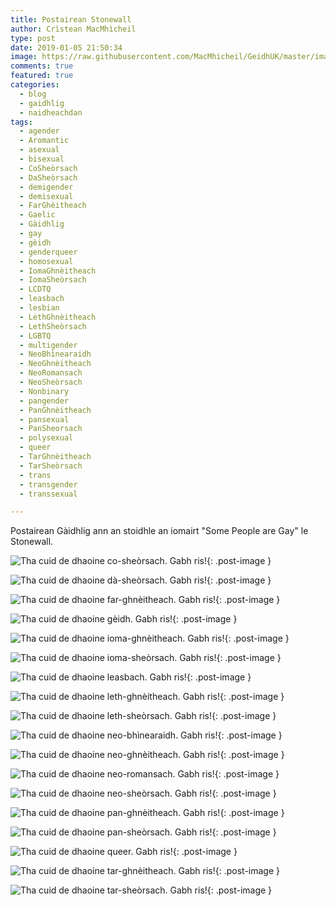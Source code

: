 ```yaml
---
title: Postairean Stonewall
author: Crìstean MacMhìcheil
type: post
date: 2019-01-05 21:50:34
image: https://raw.githubusercontent.com/MacMhicheil/GeidhUK/master/images/2019-01-05-postairean-stonewall.png
comments: true
featured: true
categories:
  - blog
  - gaidhlig
  - naidheachdan
tags:
  - agender
  - Aromantic
  - asexual
  - bisexual
  - CoSheòrsach
  - DaSheòrsach
  - demigender
  - demisexual
  - FarGhèitheach
  - Gaelic
  - Gàidhlig
  - gay
  - gèidh
  - genderqueer
  - homosexual
  - IomaGhnèitheach
  - IomaSheòrsach
  - LCDTQ
  - leasbach
  - lesbian
  - LethGhnèitheach
  - LethSheòrsach
  - LGBTQ
  - multigender
  - NeoBhìnearaidh
  - NeoGhnèitheach
  - NeoRomansach
  - NeoSheòrsach
  - Nonbinary
  - pangender
  - PanGhnèitheach
  - pansexual
  - PanSheorsach
  - polysexual
  - queer
  - TarGhnèitheach
  - TarSheòrsach
  - trans
  - transgender
  - transsexual

---
```


Postairean Gàidhlig ann an stoidhle an iomairt "Some People are Gay" le Stonewall.

<!--more-->

![Tha cuid de dhaoine co-sheòrsach. Gabh ris!](https://raw.githubusercontent.com/MacMhicheil/GeidhUK/master/images/2019-01-05-postairean-stonewall-co-sheorsach.png){: .post-image }

![Tha cuid de dhaoine dà-sheòrsach. Gabh ris!](https://raw.githubusercontent.com/MacMhicheil/GeidhUK/master/images/2019-01-05-postairean-stonewall-da-sheorsach.png){: .post-image }

![Tha cuid de dhaoine far-ghnèitheach. Gabh ris!](https://raw.githubusercontent.com/MacMhicheil/GeidhUK/master/images/2019-01-05-postairean-stonewall-far-ghneitheach.png){: .post-image }

![Tha cuid de dhaoine gèidh. Gabh ris!](https://raw.githubusercontent.com/MacMhicheil/GeidhUK/master/images/2019-01-05-postairean-stonewall-geidh.png){: .post-image }

![Tha cuid de dhaoine ioma-ghnèitheach. Gabh ris!](https://raw.githubusercontent.com/MacMhicheil/GeidhUK/master/images/2019-01-05-postairean-stonewall-ioma-ghneitheach.png){: .post-image }

![Tha cuid de dhaoine ioma-sheòrsach. Gabh ris!](https://raw.githubusercontent.com/MacMhicheil/GeidhUK/master/images/2019-01-05-postairean-stonewall-ioma-sheorsach.png){: .post-image }

![Tha cuid de dhaoine leasbach. Gabh ris!](https://raw.githubusercontent.com/MacMhicheil/GeidhUK/master/images/2019-01-05-postairean-stonewall-leasbach.png){: .post-image }

![Tha cuid de dhaoine leth-ghnèitheach. Gabh ris!](https://raw.githubusercontent.com/MacMhicheil/GeidhUK/master/images/2019-01-05-postairean-stonewall-leth-ghneitheach.png){: .post-image }

![Tha cuid de dhaoine leth-sheòrsach. Gabh ris!](https://raw.githubusercontent.com/MacMhicheil/GeidhUK/master/images/2019-01-05-postairean-stonewall-leth-sheorsach.png){: .post-image }

![Tha cuid de dhaoine neo-bhìnearaidh. Gabh ris!](https://raw.githubusercontent.com/MacMhicheil/GeidhUK/master/images/2019-01-05-postairean-stonewall-neo-bhinearaidh.png){: .post-image }

![Tha cuid de dhaoine neo-ghnèitheach. Gabh ris!](https://raw.githubusercontent.com/MacMhicheil/GeidhUK/master/images/2019-01-05-postairean-stonewall-neo-ghneitheach.png){: .post-image }

![Tha cuid de dhaoine neo-romansach. Gabh ris!](https://raw.githubusercontent.com/MacMhicheil/GeidhUK/master/images/2019-01-05-postairean-stonewall-neo-romansach.png){: .post-image }

![Tha cuid de dhaoine neo-sheòrsach. Gabh ris!](https://raw.githubusercontent.com/MacMhicheil/GeidhUK/master/images/2019-01-05-postairean-stonewall-neo-sheorsach.png){: .post-image }

![Tha cuid de dhaoine pan-ghnèitheach. Gabh ris!](https://raw.githubusercontent.com/MacMhicheil/GeidhUK/master/images/2019-01-05-postairean-stonewall-pan-ghneitheach.png){: .post-image }

![Tha cuid de dhaoine pan-sheòrsach. Gabh ris!](https://raw.githubusercontent.com/MacMhicheil/GeidhUK/master/images/2019-01-05-postairean-stonewall-pan-sheorsach.png){: .post-image }

![Tha cuid de dhaoine queer. Gabh ris!](https://raw.githubusercontent.com/MacMhicheil/GeidhUK/master/images/2019-01-05-postairean-stonewall-queer.png){: .post-image }

![Tha cuid de dhaoine tar-ghnèitheach. Gabh ris!](https://raw.githubusercontent.com/MacMhicheil/GeidhUK/master/images/2019-01-05-postairean-stonewall-tar-ghneitheach.png){: .post-image }

![Tha cuid de dhaoine tar-sheòrsach. Gabh ris!](https://raw.githubusercontent.com/MacMhicheil/GeidhUK/master/images/2019-01-05-postairean-stonewall-tar-sheorsach.png){: .post-image }
